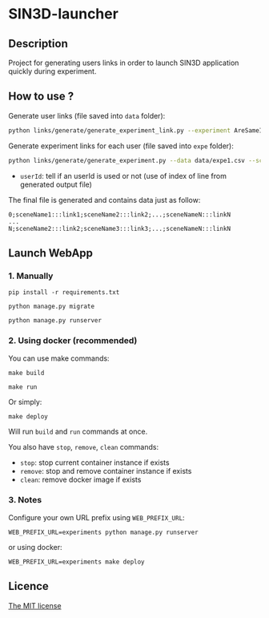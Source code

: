 # SIN3D-launcher

## Description

Project for generating users links in order to launch SIN3D application quickly during experiment.

## How to use ?


Generate user links (file saved into `data` folder):
```sh
python links/generate/generate_experiment_link.py --experiment AreSameImagesRandom --experimentId expe1 --scenes Appart1opt02,Bureau1,Cendrier --output expe1.csv
```

Generate experiment links for each user (file saved into `expe` folder):
```sh
python links/generate/generate_experiment.py --data data/expe1.csv --scenes 2 --users 150 --userId 1 --output expe1_user_links.csv
```

- `userId`: tell if an userId is used or not (use of index of line from generated output file)

The final file is generated and contains data just as follow:

```
0;sceneName1:::link1;sceneName2:::link2;...;sceneNameN:::linkN
...
N;sceneName2:::link2;sceneName3:::link3;...;sceneNameN:::linkN
```

## Launch WebApp

### 1. Manually

```
pip install -r requirements.txt
```

```
python manage.py migrate
```

```
python manage.py runserver
```

### 2. Using docker (recommended)

You can use make commands:

```
make build
```

```
make run
```

Or simply:

```
make deploy
```

Will run `build` and `run` commands at once.

You also have `stop`, `remove`, `clean` commands:
- `stop`: stop current container instance if exists
- `remove`: stop and remove container instance if exists
- `clean`: remove docker image if exists

### 3. Notes

Configure your own URL prefix using `WEB_PREFIX_URL`:

```
WEB_PREFIX_URL=experiments python manage.py runserver
```

or using docker:

```
WEB_PREFIX_URL=experiments make deploy
```

## Licence

[The MIT license](LICENSE)